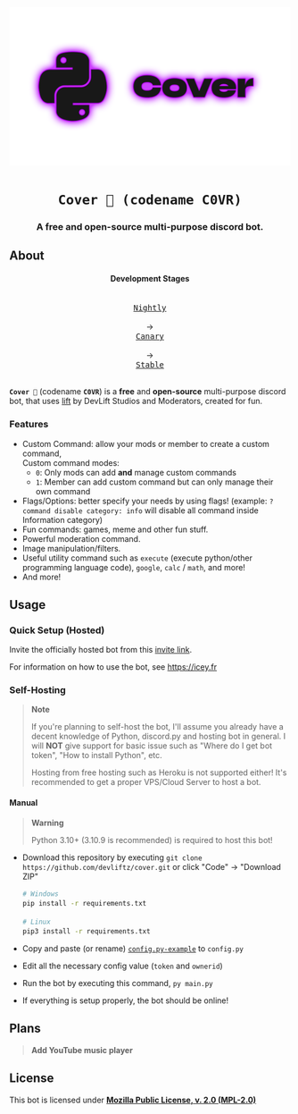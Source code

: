 <p align="center">
    <a href=""><img src="https://github.com/devliftz/cover.src/blob/main/.github/hi.png?raw=true" alt=" " width="540"/></a>
</p>

<h1 align="center"><code>Cover 👻 (codename C0VR)</code></h1>

<h3 align="center"> A <b>free</b> and <b>open-source</b> multi-purpose discord bot. </h3>

<p id="badges" align="center">

</p>

## About

<h4 align="center">Development Stages</h4>

<p id="stages" align="center">

<a href="https://github.com/devliftz/C0VR/tree/dev">
  <kbd> <br> Nightly <br> <br> </kbd>
</a>
->
<a href="https://github.com/devliftz/C0VR/tree/overhaul">
  <kbd> <br> Canary <br> <br> </kbd>
</a>
->
<a href="https://github.com/devliftz/C0VR/releases">
  <kbd> <br> Stable <br> <br> </kbd>
</a>

</p>

**`Cover 👻`** (codename **`C0VR`**) is a **free** and **open-source** multi-purpose discord bot, that uses [lift](https://github.com/devliftz/lift.py) by DevLift Studios and Moderators, created for fun.

### Features

- Custom Command: allow your mods or member to create a custom command,  
  Custom command modes:
  - `0`: Only mods can add **and** manage custom commands
  - `1`: Member can add custom command but can only manage their own command
- Flags/Options: better specify your needs by using flags! (example: `?command disable category: info` will disable all command inside Information category)
- Fun commands: games, meme and other fun stuff.
- Powerful moderation command.
- Image manipulation/filters.
- Useful utility command such as `execute` (execute python/other programming language code), `google`, `calc` / `math`, and more!
- And more!

## Usage

### Quick Setup (Hosted)

Invite the officially hosted bot from this [invite link](https://discord.com/api/oauth2/authorize?client_id=1096484859477754008&permissions=8&scope=bot).

For information on how to use the bot, see https://icey.fr

### Self-Hosting

> **Note**
>
> If you're planning to self-host the bot, I'll assume you already have a
> decent knowledge of Python, discord.py and hosting bot in general. I will
> **NOT** give support for basic issue such as "Where do I get bot token", "How
> to install Python", etc.
>
> Hosting from free hosting such as Heroku is not supported either! It's
> recommended to get a proper VPS/Cloud Server to host a bot.

#### Manual

> **Warning**
>
> Python 3.10+ (3.10.9 is recommended) is required to host this bot!

- Download this repository by executing `git clone https://github.com/devliftz/cover.git`
  or click "Code" -> "Download ZIP"

   ```zsh
   # Windows
   pip install -r requirements.txt

   # Linux
   pip3 install -r requirements.txt
   ```

- Copy and paste (or rename) [`config.py-example`](../config.py-example) to `config.py`
- Edit all the necessary config value (`token` and `ownerid`)
- Run the bot by executing this command, `py main.py`
- If everything is setup properly, the bot should be online!

## Plans

>**Add YouTube music player**

## License

This bot is licensed under [**Mozilla Public License, v. 2.0 (MPL-2.0)**](/LICENSE)
